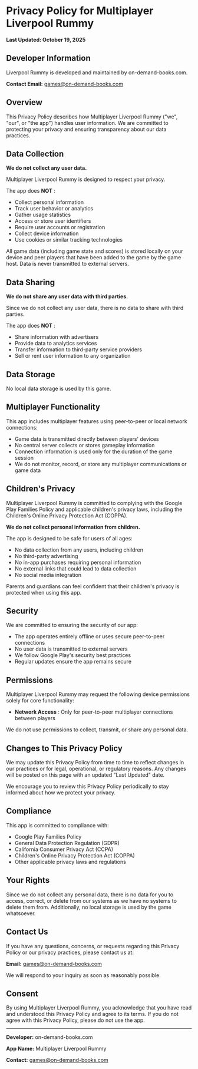 # Privacy Policy for Multiplayer Liverpool Rummy

**Last Updated: October 19, 2025**

## Developer Information

Liverpool Rummy is developed and maintained by on-demand-books.com.

**Contact Email:** games@on-demand-books.com

## Overview

This Privacy Policy describes how Multiplayer Liverpool Rummy ("we", "our", or "the app") handles user information. We are committed to protecting your privacy and ensuring transparency about our data practices.

## Data Collection

**We do not collect any user data.**

Multiplayer Liverpool Rummy is designed to respect your privacy.

The app does **NOT** :
- Collect personal information
- Track user behavior or analytics
- Gather usage statistics
- Access or store user identifiers
- Require user accounts or registration
- Collect device information
- Use cookies or similar tracking technologies

All game data (including game state and scores) is stored locally
on your device and peer players that have been added to the game by
the game host. Data is never transmitted to external servers.

## Data Sharing

**We do not share any user data with third parties.**

Since we do not collect any user data, there is no data to share with third parties.

The app does **NOT** :
- Share information with advertisers
- Provide data to analytics services
- Transfer information to third-party service providers
- Sell or rent user information to any organization

## Data Storage

No local data storage is used by this game.

## Multiplayer Functionality

This app includes multiplayer features using peer-to-peer or local network connections:
- Game data is transmitted directly between players' devices
- No central server collects or stores gameplay information
- Connection information is used only for the duration of the game session
- We do not monitor, record, or store any multiplayer communications or game data

## Children's Privacy

Multiplayer Liverpool Rummy is committed to complying with the Google Play Families Policy
and applicable children's privacy laws, including the Children's Online Privacy Protection Act (COPPA).

**We do not collect personal information from children.**

The app is designed to be safe for users of all ages:
- No data collection from any users, including children
- No third-party advertising
- No in-app purchases requiring personal information
- No external links that could lead to data collection
- No social media integration

Parents and guardians can feel confident that their children's privacy is protected when using this app.

## Security

We are committed to ensuring the security of our app:
- The app operates entirely offline or uses secure peer-to-peer connections
- No user data is transmitted to external servers
- We follow Google Play's security best practices
- Regular updates ensure the app remains secure

## Permissions

Multiplayer Liverpool Rummy may request the following device permissions solely for core functionality:
- **Network Access** : Only for peer-to-peer multiplayer connections between players

We do not use permissions to collect, transmit, or share any personal data.

## Changes to This Privacy Policy

We may update this Privacy Policy from time to time to reflect changes in our practices
or for legal, operational, or regulatory reasons.
Any changes will be posted on this page with an updated "Last Updated" date.

We encourage you to review this Privacy Policy periodically to stay informed about how we protect your privacy.

## Compliance

This app is committed to compliance with:
- Google Play Families Policy
- General Data Protection Regulation (GDPR)
- California Consumer Privacy Act (CCPA)
- Children's Online Privacy Protection Act (COPPA)
- Other applicable privacy laws and regulations

## Your Rights

Since we do not collect any personal data, there is no data for you to access, correct,
or delete from our systems as we have no systems to delete them from.
Additionally, no local storage is used by the game whatsoever.

## Contact Us

If you have any questions, concerns, or requests regarding this Privacy Policy
or our privacy practices, please contact us at:

**Email:** games@on-demand-books.com

We will respond to your inquiry as soon as reasonably possible.

## Consent

By using Multiplayer Liverpool Rummy, you acknowledge that you have read and
understood this Privacy Policy and agree to its terms.
If you do not agree with this Privacy Policy, please do not use the app.

---

**Developer:** on-demand-books.com

**App Name:** Multiplayer Liverpool Rummy

**Contact:** games@on-demand-books.com
